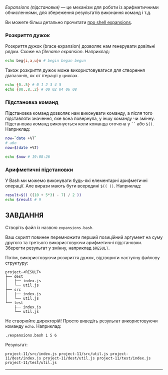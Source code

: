 _Expansions (підстановки)_ — це механізм для роботи із арифметичними обчисленнями, для збереження результатів виконання команд і т.д.

Ви можете більш детально прочитати [про shell expansions](https://www.gnu.org/software/bash/manual/bash.html#Shell-Expansions).

### Розкриття дужок

Розкриття дужок (brace expansion) дозволяє нам генерувати довільні рядки. Схоже на _filename expansion_. Наприклад:

```bash
echo beg{i,a,u}n # begin began begun
```

Також розкриття дужок може використовуватися для створення діапазонів, як от ітерації у циклах.

```bash
echo {0..5} # 0 1 2 3 4 5
echo {00..8..2} # 00 02 04 06 08
```

### Підстановка команд

Підстановка команд дозволяє нам виконувати команду, а після того підставляти значення, яке вона повернула, у іншу команду чи змінну. Підстановка команд виконується коли команда оточена у ``` `` ``` або `$()`.  Наприклад:

```bash
now=`date +%T`
# або
now=$(date +%T)

echo $now # 19:08:26
```

### Арифметичні підстановки

У Bash ми можемо виконувати будь-які елементарні арифметичні операції. Але вирази мають бути всередині `$(( ))`. Наприклад:

```bash
result=$(( ((10 + 5*3) - 7) / 2 ))
echo $result # 9
```

## ЗАВДАННЯ

Створіть файл із назвою `expansions.bash`.

Ваш скрипт повинен перемножити перший позиційний аргумент на суму другого та третього використовуючи арифметичні підстановки. Зберегти результат у змінну, наприклад `$RESULT`.

Потім, використовуючи розкриття дужок, відтворити наступну файлову структуру:

```
project-<RESULT>
├── dest
│   ├── index.js
│   └── util.js
├── src
│   ├── index.js
│   └── util.js
└── test
    ├── index.js
    └── util.js
```

Не створюйте директорій! Просто виведіть результат використовуючи команду `echo`. Наприклад:

    ./expansions.bash 1 5 6

Результат:

    project-11/src/index.js project-11/src/util.js project-11/dest/index.js project-11/dest/util.js project-11/test/index.js project-11/test/util.js

---
